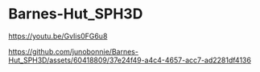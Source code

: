 # Barnes-Hut_SPH3D
https://youtu.be/GvIis0FG6u8

https://github.com/junobonnie/Barnes-Hut_SPH3D/assets/60418809/37e24f49-a4c4-4657-acc7-ad2281df4136

